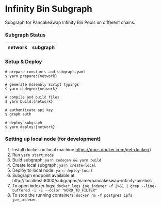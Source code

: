# Infinity Bin Subgraph

Subgraph for PancakeSwap Infinity Bin Pools on different chains.

### Subgraph Status

| network    | subgraph |
| ---------- | :------: |

### Setup & Deploy

````
# prepare constants and subgraph.yaml
$ yarn prepare:{network}

# generate Assembly Script typings
$ yarn codegen:{network}

# compile and build files
$ yarn build:{network}

# authenticate api key
$ graph auth

# deploy subgraph
$ yarn deploy:{network}
````

### Setting up local node (for development)
1. Install docker on local machine https://docs.docker.com/get-docker/)
2. Run `yarn start:node` 
3. Build subgraph: `yarn codegen && yarn build`
4. Create local subgraph: `yarn create-local`
5. Deploy to local node: `yarn deploy-local`
6. Subgraph endpoint available at http://localhost:8000/subgraphs/name/pancakeswap-infinity-bin-bsc
7. To open indexer logs: `docker logs joe_indexer -f 2>&1 | grep --line-buffered -i -E --color "WORD_TO_FILTER"`
8. To stop the running containers: `docker rm -f postgres ipfs joe_indexer`
